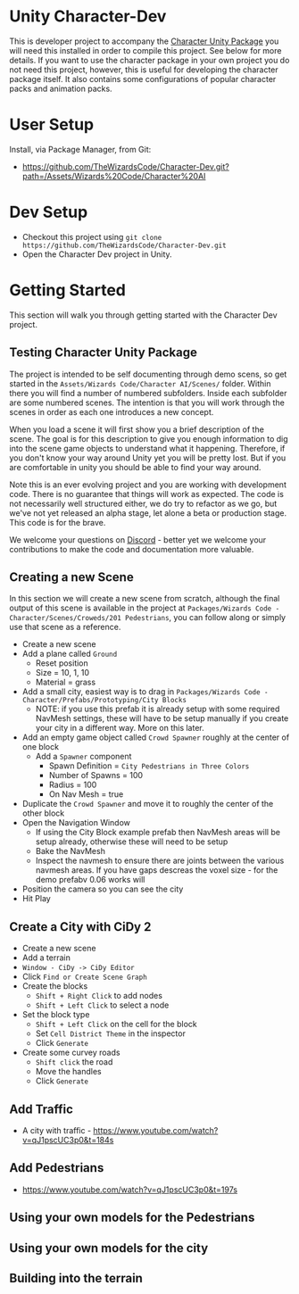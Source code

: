 # Unity Character-Dev
This is developer project to accompany the [Character Unity Package](https://github.com/TheWizardsCode/Character-Unity-Package) you will need this installed in order to compile this project. See below for more details. 
If you want to use the character package in your own project you do not need this project, however, this is useful for developing
the character package itself. It also contains some configurations of popular character packs and animation packs. 

# User Setup

Install, via Package Manager, from Git:
 * https://github.com/TheWizardsCode/Character-Dev.git?path=/Assets/Wizards%20Code/Character%20AI

# Dev Setup

  * Checkout this project using `git clone https://github.com/TheWizardsCode/Character-Dev.git`
  * Open the Character Dev project in Unity.

# Getting Started

This section will walk you through getting started with the Character Dev project.

## Testing Character Unity Package

The project is intended to be self documenting through demo scens, so get started in the `Assets/Wizards Code/Character AI/Scenes/` folder. Within there you will find a number of numbered subfolders. Inside each subfolder are some numbered scenes. The intention is that you will work through the scenes in order as each one introduces a new concept. 

When you load a scene it will first show you a brief description of the scene. The goal is for this description to give you enough information to dig into the scene game objects to understand what it happening. Therefore, if you don't know your way around Unity yet you will be pretty lost. But if you are comfortable in unity you should be able to find your way around.

Note this is an ever evolving project and you are working with development code. There is no guarantee that things will work as expected. The code is not necessarily well structured either, we do try to refactor as we go, but we've not yet released an alpha stage, let alone a beta or production stage. This code is for the brave. 

We welcome your questions on [Discord](http://bit.ly/WizardsCodeDiscord) - better yet we welcome your contributions to make the code and documentation more valuable.

## Creating a new Scene

In this section we will create a new scene from scratch, although the final output of this scene is available in the project at `Packages/Wizards Code - Character/Scenes/Croweds/201 Pedestrians`, you can follow along or simply use that scene as a reference.

  * Create a new scene
  * Add a plane called `Ground`
    * Reset position
    * Size = 10, 1, 10
    * Material = grass
  * Add a small city, easiest way is to drag in `Packages/Wizards Code - Character/Prefabs/Prototyping/City Blocks`
    * NOTE: if you use this prefab it is already setup with some required NavMesh settings, these will have to be setup manually if you create your city in a different way. More on this later.
  * Add an empty game object called `Crowd Spawner` roughly at the center of one block
    * Add a `Spawner` component
      * Spawn Definition = `City Pedestrians in Three Colors`
      * Number of Spawns = 100
      * Radius = 100
      * On Nav Mesh = true
  * Duplicate the `Crowd Spawner` and move it to roughly the center of the other block
  * Open the Navigation Window
    * If using the City Block example prefab then NavMesh areas will be setup already, otherwise these will need to be setup
    * Bake the NavMesh
    * Inspect the navmesh to ensure there are joints between the various navmesh areas. If you have gaps descreas the voxel size - for the demo prefabv 0.06 works will
  * Position the camera so you can see the city
  * Hit Play
  
## Create a City with CiDy 2

  * Create a new scene
  * Add a terrain
  * `Window - CiDy -> CiDy Editor`
  * Click `Find or Create Scene Graph`
  * Create the blocks
    * `Shift + Right Click` to add nodes
    * `Shift + Left Click` to select a node
  * Set the block type
    * `Shift + Left Click` on the cell for the block
    * Set `Cell District Theme` in the inspector
    * Click `Generate`
  * Create some curvey roads
    * `Shift click` the road
    * Move the handles
    * Click `Generate`
  
## Add Traffic

  * A city with traffic - https://www.youtube.com/watch?v=qJ1pscUC3p0&t=184s

## Add Pedestrians

  * https://www.youtube.com/watch?v=qJ1pscUC3p0&t=197s

## Using your own models for the Pedestrians

## Using your own models for the city

## Building into the terrain

  





